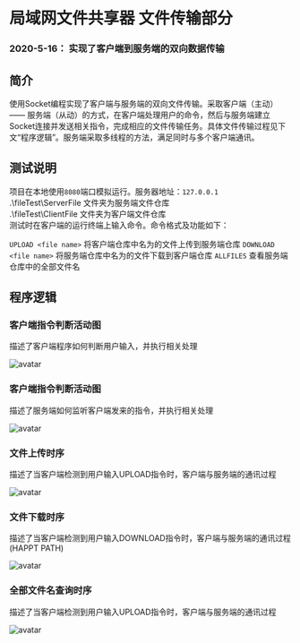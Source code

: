 # 局域网文件共享器 文件传输部分
### 2020-5-16： 实现了客户端到服务端的双向数据传输
## 简介
使用Socket编程实现了客户端与服务端的双向文件传输。采取客户端（主动）—— 服务端（从动）的方式，在客户端处理用户的命令，然后与服务端建立Socket连接并发送相关指令，完成相应的文件传输任务。具体文件传输过程见下文“程序逻辑”。服务端采取多线程的方法，满足同时与多个客户端通讯。
## 测试说明
项目在本地使用```8080```端口模拟运行。服务器地址：```127.0.0.1```  
.\fileTest\ServerFile 文件夹为服务端文件仓库  
.\fileTest\ClientFile 文件夹为客户端文件仓库  
测试时在客户端的运行终端上输入命令。命令格式及功能如下：

```UPLOAD <file name>``` 将客户端仓库中名为<file name>的文件上传到服务端仓库
```DOWNLOAD <file name>``` 将服务端仓库中名为<file name>的文件下载到客户端仓库
```ALLFILES``` 查看服务端仓库中的全部文件名

## 程序逻辑
### 客户端指令判断活动图
描述了客户端程序如何判断用户输入，并执行相关处理

![avatar](https://github.com/bjut18013108/BJUTJavaProj2020/blob/master/pics/Client.JPG)
### 客户端指令判断活动图
描述了服务端如何监听客户端发来的指令，并执行相关处理

![avatar](https://github.com/bjut18013108/BJUTJavaProj2020/blob/master/pics/Server.jpg)
### 文件上传时序
描述了当客户端检测到用户输入UPLOAD指令时，客户端与服务端的通讯过程

![avatar](https://github.com/bjut18013108/BJUTJavaProj2020/blob/master/pics/UPLOAD.jpg)
### 文件下载时序
描述了当客户端检测到用户输入DOWNLOAD指令时，客户端与服务端的通讯过程(HAPPT PATH)

![avatar](https://github.com/bjut18013108/BJUTJavaProj2020/blob/master/pics/DOWNLOAD.jpg)
### 全部文件名查询时序
描述了当客户端检测到用户输入UPLOAD指令时，客户端与服务端的通讯过程

![avatar](https://github.com/bjut18013108/BJUTJavaProj2020/blob/master/pics/ALLFILES.jpg)
